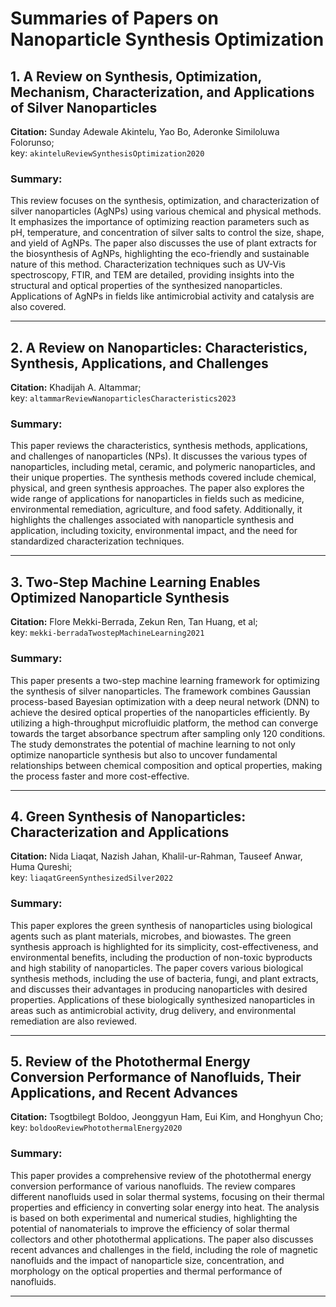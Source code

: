 # Summaries of Papers on Nanoparticle Synthesis Optimization

## 1. A Review on Synthesis, Optimization, Mechanism, Characterization, and Applications of Silver Nanoparticles

**Citation:** Sunday Adewale Akintelu, Yao Bo, Aderonke Similoluwa Folorunso; \
key: `akinteluReviewSynthesisOptimization2020`

### Summary:
This review focuses on the synthesis, optimization, and characterization of silver nanoparticles (AgNPs) using various chemical and physical methods. It emphasizes the importance of optimizing reaction parameters such as pH, temperature, and concentration of silver salts to control the size, shape, and yield of AgNPs. The paper also discusses the use of plant extracts for the biosynthesis of AgNPs, highlighting the eco-friendly and sustainable nature of this method. Characterization techniques such as UV-Vis spectroscopy, FTIR, and TEM are detailed, providing insights into the structural and optical properties of the synthesized nanoparticles. Applications of AgNPs in fields like antimicrobial activity and catalysis are also covered.

---

## 2. A Review on Nanoparticles: Characteristics, Synthesis, Applications, and Challenges

**Citation:** Khadijah A. Altammar; \
key: `altammarReviewNanoparticlesCharacteristics2023`

### Summary:
This paper reviews the characteristics, synthesis methods, applications, and challenges of nanoparticles (NPs). It discusses the various types of nanoparticles, including metal, ceramic, and polymeric nanoparticles, and their unique properties. The synthesis methods covered include chemical, physical, and green synthesis approaches. The paper also explores the wide range of applications for nanoparticles in fields such as medicine, environmental remediation, agriculture, and food safety. Additionally, it highlights the challenges associated with nanoparticle synthesis and application, including toxicity, environmental impact, and the need for standardized characterization techniques.

---

## 3. Two-Step Machine Learning Enables Optimized Nanoparticle Synthesis

**Citation:** Flore Mekki-Berrada, Zekun Ren, Tan Huang, et al; \
key: `mekki-berradaTwostepMachineLearning2021`

### Summary:
This paper presents a two-step machine learning framework for optimizing the synthesis of silver nanoparticles. The framework combines Gaussian process-based Bayesian optimization with a deep neural network (DNN) to achieve the desired optical properties of the nanoparticles efficiently. By utilizing a high-throughput microfluidic platform, the method can converge towards the target absorbance spectrum after sampling only 120 conditions. The study demonstrates the potential of machine learning to not only optimize nanoparticle synthesis but also to uncover fundamental relationships between chemical composition and optical properties, making the process faster and more cost-effective.

---

## 4. Green Synthesis of Nanoparticles: Characterization and Applications

**Citation:** Nida Liaqat, Nazish Jahan, Khalil-ur-Rahman, Tauseef Anwar, Huma Qureshi; \
key: `liaqatGreenSynthesizedSilver2022`

### Summary:
This paper explores the green synthesis of nanoparticles using biological agents such as plant materials, microbes, and biowastes. The green synthesis approach is highlighted for its simplicity, cost-effectiveness, and environmental benefits, including the production of non-toxic byproducts and high stability of nanoparticles. The paper covers various biological synthesis methods, including the use of bacteria, fungi, and plant extracts, and discusses their advantages in producing nanoparticles with desired properties. Applications of these biologically synthesized nanoparticles in areas such as antimicrobial activity, drug delivery, and environmental remediation are also reviewed.

---

## 5. Review of the Photothermal Energy Conversion Performance of Nanofluids, Their Applications, and Recent Advances

**Citation:** Tsogtbilegt Boldoo, Jeonggyun Ham, Eui Kim, and Honghyun Cho; \
key: `boldooReviewPhotothermalEnergy2020`

### Summary:
This paper provides a comprehensive review of the photothermal energy conversion performance of various nanofluids. The review compares different nanofluids used in solar thermal systems, focusing on their thermal properties and efficiency in converting solar energy into heat. The analysis is based on both experimental and numerical studies, highlighting the potential of nanomaterials to improve the efficiency of solar thermal collectors and other photothermal applications. The paper also discusses recent advances and challenges in the field, including the role of magnetic nanofluids and the impact of nanoparticle size, concentration, and morphology on the optical properties and thermal performance of nanofluids.

---
